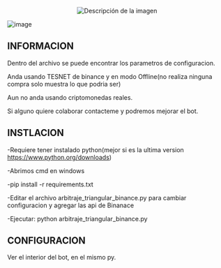 <p align="center">
  <img src="https://github.com/user-attachments/assets/340063f7-500e-4742-be57-adcbcc837dcd" alt="Descripción de la imagen">
</p>

![image](https://github.com/user-attachments/assets/d82823bb-7bf3-4522-8d18-4d85ac2c8a9b)

INFORMACION
------------

Dentro del archivo se puede encontrar los parametros de configuracion.

Anda usando TESNET de binance y en modo Offline(no realiza ninguna compra solo muestra lo que podria ser)

Aun no anda usando criptomonedas reales.

Si alguno quiere colaborar contacteme y podremos mejorar el bot.

INSTLACION
-----------

-Requiere tener instalado python(mejor si es la ultima version https://www.python.org/downloads)

-Abrimos cmd en windows

-pip install -r requirements.txt

-Editar el archivo arbitraje_triangular_binance.py para cambiar configuracion y agregar las api de Binanace

-Ejecutar: python arbitraje_triangular_binance.py

CONFIGURACION
--------------
Ver el interior del bot, en el mismo py.
